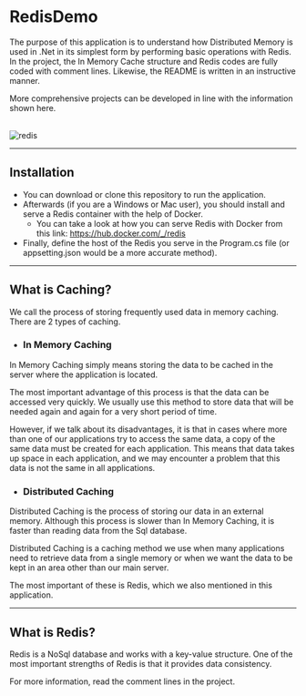 # RedisDemo

The purpose of this application is to understand how Distributed Memory is used in .Net in its simplest form by performing basic operations with Redis. In the project, the In Memory Cache structure and Redis codes are fully coded with comment lines. Likewise, the README is written in an instructive manner.

More comprehensive projects can be developed in line with the information shown here.
<br>
<br>

![redis](https://github.com/zubeyrdamar/RedisDemo/assets/141228392/7b462067-b4ff-4fb4-afd2-4bd3ae365db4)

<hr>

## Installation

* You can download or clone this repository to run the application.
* Afterwards (if you are a Windows or Mac user), you should install and serve a Redis container with the help of Docker.
  - You can take a look at how you can serve Redis with Docker from this link: https://hub.docker.com/_/redis
* Finally, define the host of the Redis you serve in the Program.cs file (or appsetting.json would be a more accurate method).
<hr>

## What is Caching?

We call the process of storing frequently used data in memory caching. There are 2 types of caching.

* ### In Memory Caching

In Memory Caching simply means storing the data to be cached in the server where the application is located.

The most important advantage of this process is that the data can be accessed very quickly. We usually use this method to store data that will be needed again and again for a very short period of time.

However, if we talk about its disadvantages, it is that in cases where more than one of our applications try to access the same data, a copy of the same data must be created for each application. This means that data takes up space in each application, and we may encounter a problem that this data is not the same in all applications.

* ### Distributed Caching

Distributed Caching is the process of storing our data in an external memory. Although this process is slower than In Memory Caching, it is faster than reading data from the Sql database.

Distributed Caching is a caching method we use when many applications need to retrieve data from a single memory or when we want the data to be kept in an area other than our main server.

The most important of these is Redis, which we also mentioned in this application.
<hr>

## What is Redis?

Redis is a NoSql database and works with a key-value structure. One of the most important strengths of Redis is that it provides data consistency.

For more information, read the comment lines in the project.
